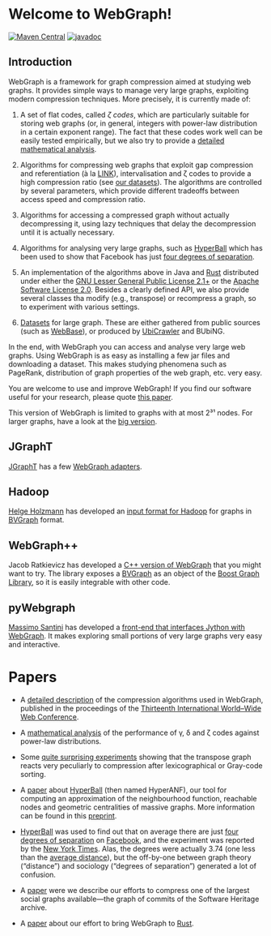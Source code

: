 # Welcome to WebGraph!

[![Maven Central](https://img.shields.io/maven-central/v/it.unimi.dsi/webgraph.svg?label=Maven%20Central)](https://search.maven.org/search?q=g:%22it.unimi.dsi%22%20AND%20a:%22webgraph%22)
[![javadoc](https://javadoc.io/badge2/it.unimi.dsi/webgraph/javadoc.svg)](https://javadoc.io/doc/it.unimi.dsi/webgraph)

## Introduction

WebGraph is a framework for graph compression aimed at studying web
graphs. It provides simple ways to manage very large graphs, exploiting
modern compression techniques. More precisely, it is currently made of:

1.  A set of flat codes, called _ζ codes_, which are particularly
suitable for storing web graphs (or, in general, integers with power-law
distribution in a certain exponent range). The fact that these codes work
well can be easily tested empirically, but we also try to provide a
[detailed mathematical
analysis](http://vigna.di.unimi.it/papers.php#BoVCWWW).

2.  Algorithms for compressing web graphs that exploit gap compression and
referentiation (à la [LINK](https://ieeexplore.ieee.org/document/999950)),
intervalisation and ζ codes to provide a high compression ratio (see [our
datasets](http://law.di.unimi.it/datasets.php)). The algorithms are
controlled by several parameters, which provide different tradeoffs
between access speed and compression ratio.

3.  Algorithms for accessing a compressed graph without actually
decompressing it, using lazy techniques that delay the decompression until
it is actually necessary.

4.  Algorithms for analysing very large graphs, such as
[HyperBall](http://vigna.di.unimi.it/papers.php#BoVHB)
which has been used to show that Facebook has just [four degrees of
separation](http://vigna.di.unimi.it/papers.php#BBRFDS).

5.  An implementation of the algorithms above in Java and
[Rust](https://www.rust-lang.org/) distributed under either the [GNU
Lesser General Public License
2.1+](https://www.gnu.org/licenses/old-licenses/lgpl-2.1.html) or the
[Apache Software License
2.0](https://www.apache.org/licenses/LICENSE-2.0). Besides a clearly
defined API, we also provide several classes tha modify (e.g., transpose)
or recompress a graph, so to experiment with various settings.

6.  [Datasets](http://law.di.unimi.it/) for large graph. These are either
gathered from public sources (such as
[WebBase](http://www-diglib.stanford.edu/~testbed/doc2/WebBase/)), or
produced by [UbiCrawler](http://law.di.unimi.it/ubicrawler) and BUbiNG.

In the end, with WebGraph you can access and analyse very large web
graphs. Using WebGraph is as easy as installing a few jar files and
downloading a dataset. This makes studying phenomena such as PageRank,
distribution of graph properties of the web graph, etc. very easy.

You are welcome to use and improve WebGraph! If you find our software
useful for your research, please quote [this
paper](http://vigna.di.unimi.it/papers.php#BoVWFI).

This version of WebGraph is limited to graphs with at most 2³¹ nodes. For
larger graphs, have a look at the [big
version](https://github.com/vigna/webgraph-big).

## JGraphT

<a href="https://jgrapht.org/">JGraphT</a> has a 
few <a href="https://jgrapht.org/guide/WebGraphAdapters">WebGraph adapters</a>.

## Hadoop

[Helge Holzmann](http://www.helgeholzmann.de/) has developed an [input
format for Hadoop](https://github.com/helgeho/HadoopWebGraph/) for graphs
in [BVGraph](docs/it/unimi/dsi/webgraph/BVGraph.html) format.

## WebGraph++

Jacob Ratkievicz has developed a [C++ version of
WebGraph](http://cnets.indiana.edu/groups/nan/webgraph/) that you might
want to try. The library exposes a
[BVGraph](docs/it/unimi/dsi/webgraph/BVGraph.html) as an object of the
[Boost Graph Library](http://www.boost.org/libs/graph/doc/index.html), so
it is easily integrable with other code.

## pyWebgraph

[Massimo Santini](http://santini.di.unimi.it/) has developed a [front-end
that interfaces Jython with
WebGraph](http://code.google.com/p/py-web-graph/). It makes exploring
small portions of very large graphs very easy and interactive.

# Papers

* A [detailed description](http://vigna.di.unimi.it/papers.php#BoVWFI) of
the compression algorithms used in WebGraph, published in the proceedings
of the [Thirteenth International World–Wide Web
Conference](http://www2004.org).

* A [mathematical analysis](http://vigna.di.unimi.it/papers.php#BoVCWWW)
of the performance of γ, δ and ζ codes against power-law distributions.

* Some [quite surprising
experiments](http://vigna.di.unimi.it/papers.php#BSVPWSG) showing that the
transpose graph reacts very peculiarly to compression after
lexicographical or Gray-code sorting.

* A [paper](http://vigna.di.unimi.it/papers.php#BRVH) about
[HyperBall](http://webgraph.di.unimi.it/docs/it/unimi/dsi/webgraph/algo/HyperBall.html)
(then named HyperANF), our tool for computing an approximation of the
neighbourhood function, reachable nodes and geometric centralities of
massive graphs. More information can be found in this
[preprint](http://vigna.di.unimi.it/papers.php#BoVHB).

* [HyperBall](docs/it/unimi/dsi/webgraph/algo/HyperBall.html) was used to
find out that on average there are just [four degrees of
separation](http://vigna.di.unimi.it/papers.php#BBRFDS) on
[Facebook](http://facebook.com/), and the experiment was reported by the
[New York
Times](http://nytimes.com/2011/11/22/technology/between-you-and-me-4-74-degrees.html).
Alas, the degrees were actually 3.74 (one less than the [average
distance](http://law.di.unimi.it/webdata/fb-current/)), but the off-by-one
between graph theory (“distance”) and sociology (“degrees of separation”)
generated a lot of confusion.

* A [paper](http://vigna.di.unimi.it/papers.php#BPVULCRAGC) were we
describe our efforts to compress one of the largest social graphs
available—the graph of commits of the Software Heritage archive.

* A [paper](http://vigna.di.unimi.it/papers.php#FVZWNG) about our effort
to bring WebGraph to [Rust](https://www.rust-lang.org/).
